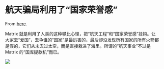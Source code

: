 # 航天骗局利用了“国家荣誉感”

From [here](https://yinwang1.substack.com/p/19a).

Matrix 就是利用了人类的这种攀比心理，把“航天工程”和“国家荣誉感”挂钩。让大家去“爱国”，去争谁的“国家”是最厉害的，最后却没发现所有国家的所有火箭都是假的，它们从未去过太空，而是直接栽进了海里。所谓的“航天事业”不过是 Matrix 的“国库提款机”而已。

![](https://substackcdn.com/image/fetch/w_1456,c_limit,f_auto,q_auto:good,fl_progressive:steep/https%3A%2F%2Fsubstack-post-media.s3.amazonaws.com%2Fpublic%2Fimages%2F5983f488-c180-4513-b1c1-7a4614e24294_877x903.jpeg)

